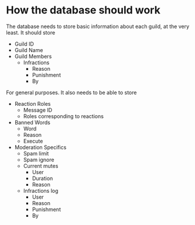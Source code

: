 # How the database should work

The database needs to store basic information about each guild, at the very least. It should store

- Guild ID
- Guild Name
- Guild Members
    - Infractions
        - Reason
        - Punishment
        - By

For general purposes. It also needs to be able to store

- Reaction Roles
    - Message ID
    - Roles corresponding to reactions
- Banned Words
    - Word
    - Reason
    - Execute
- Moderation Specifics
    - Spam limit
    - Spam ignore
    - Current mutes
        - User
        - Duration
        - Reason
    - Infractions log
        - User
        - Reason
        - Punishment
        - By